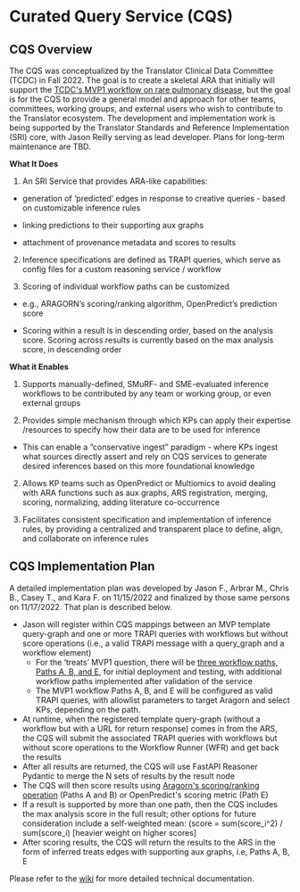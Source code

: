 # Curated Query Service (CQS)

## CQS Overview

The CQS was conceptualized by the Translator Clinical Data Committee (TCDC) in Fall 2022. The goal is to create a skeletal ARA that initially will support the [TCDC's MVP1 workflow on rare pulmonary disease](https://github.com/TranslatorSRI/CQS/tree/main/paths), but the goal is for the CQS to provide a general model and approach for other teams, committees, working groups, and external users who wish to contribute to the Translator ecosystem. The development and implementation work is being supported by the Translator Standards and Reference Implementation (SRI) core, with Jason Reilly serving as lead developer. Plans for long-term maintenance are TBD.

**What It Does**

1. An SRI Service that provides ARA-like capabilities:
   
- generation of ‘predicted’ edges in response to creative queries - based on customizable inference rules

- linking predictions to their supporting aux graphs

- attachment of provenance metadata and scores to results

2. Inference specifications are defined as TRAPI queries, which serve as config files for a custom reasoning service / workflow 

3. Scoring of individual workflow paths can be customized

- e.g., ARAGORN’s scoring/ranking algorithm, OpenPredict’s prediction score 

- Scoring within a result is in descending order, based on the analysis score. Scoring across results is currently based on the max analysis score, in descending order

**What it Enables**

1. Supports manually-defined, SMuRF- and SME-evaluated inference workflows to be contributed by any team or working group, or even external groups

2. Provides simple mechanism through which KPs can apply their expertise /resources to specify how their data are to be used for inference
- This can enable a ”conservative ingest” paradigm - where KPs ingest what sources directly assert and rely on CQS services to generate desired inferences based on this more foundational knowledge

2. Allows KP teams such as OpenPredict or Multiomics to avoid dealing with ARA functions such as aux graphs, ARS registration, merging, scoring, normalizing, adding literature co-occurrence
   
4. Facilitates consistent specification and implementation of inference rules, by providing a centralized and transparent place to define, align, and collaborate on inference rules


## CQS Implementation Plan

A detailed implementation plan was developed by Jason F., Arbrar M., Chris B., Casey T., and Kara F. on 11/15/2022 and finalized by those same persons on 11/17/2022. That plan is described below.

- Jason will register within CQS mappings between an MVP template query-graph and one or more TRAPI queries with workflows but without score operations (i.e., a valid TRAPI message with a query_graph and a workflow element)  
  - For the ‘treats’ MVP1 question, there will be [three workflow paths, Paths A, B, and E](https://github.com/TranslatorSRI/CQS/tree/main/paths), for initial deployment and testing, with additional workflow paths implemented after validation of the service
  - The MVP1 workflow Paths A, B, and E will be configured as valid TRAPI queries, with allowlist parameters to target Aragorn and select KPs, depending on the path.
- At runtime, when the registered template query-graph (without a workflow but with a URL for return response) comes in from the ARS, the CQS will submit the associated TRAPI queries with workflows but without score operations to the Workflow Runner (WFR) and get back the results
- After all results are returned, the CQS will use FastAPI Reasoner Pydantic to merge the N sets of results by the result node
- The CQS will then score results using [Aragorn's scoring/ranking operation](https://github.com/ranking-agent/aragorn-ranker) (Paths A and B) or OpenPredict's scoring metric (Path E)
- If a result is supported by more than one path, then the CQS includes the max analysis score in the full result; other options for future consideration include a self-weighted mean: (score = sum(score_i^2) / sum(score_i) [heavier weight on higher scores]
- After scoring results, the CQS will return the results to the ARS in the form of inferred treats edges with supporting aux graphs, i.e, Paths A, B, E 

Please refer to the [wiki](https://github.com/TranslatorSRI/CQS/wiki) for more detailed technical documentation.


